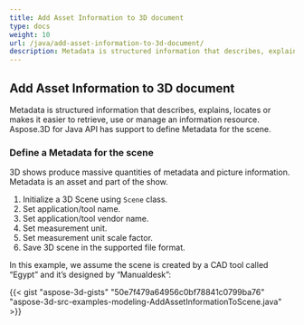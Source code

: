 ```yaml
---
title: Add Asset Information to 3D document
type: docs
weight: 10
url: /java/add-asset-information-to-3d-document/
description: Metadata is structured information that describes, explains, locates or makes it easier to retrieve, use or manage an information resource. Aspose.3D for Java API has support to define Metadata for the scene.
---
```


## **Add Asset Information to 3D document**
Metadata is structured information that describes, explains, locates or makes it easier to retrieve, use or manage an information resource. Aspose.3D for Java API has support to define Metadata for the scene.
### **Define a Metadata for the scene**
3D shows produce massive quantities of metadata and picture information. Metadata is an asset and part of the show.

1. Initialize a 3D Scene using `Scene` class.
1. Set application/tool name.
1. Set application/tool vendor name.
1. Set measurement unit.
1. Set measurement unit scale factor.
1. Save 3D scene in the supported file format.

In this example, we assume the scene is created by a CAD tool called “Egypt” and it’s designed by “Manualdesk”:

{{< gist "aspose-3d-gists" "50e7f479a64956c0bf78841c0799ba76" "aspose-3d-src-examples-modeling-AddAssetInformationToScene.java" >}}

